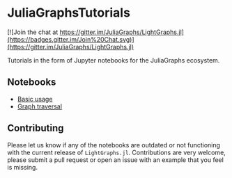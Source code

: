 # JuliaGraphsTutorials

[![Join the chat at https://gitter.im/JuliaGraphs/LightGraphs.jl](https://badges.gitter.im/Join%20Chat.svg)](https://gitter.im/JuliaGraphs/LightGraphs.jl)

Tutorials in the form of Jupyter notebooks for the JuliaGraphs ecosystem.

## Notebooks

- [Basic usage](Basics.ipynb)
- [Graph traversal](GraphTraversal.ipynb)

## Contributing

Please let us know if any of the notebooks are outdated or not functioning with the current release of `LightGraphs.jl`. Contributions are very welcome, please submit a pull request or open an issue with an example that you feel is missing.
